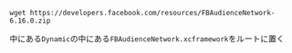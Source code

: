 
```
wget https://developers.facebook.com/resources/FBAudienceNetwork-6.16.0.zip
```

中にある`Dynamic`の中にある`FBAudienceNetwork.xcframework`をルートに置く
